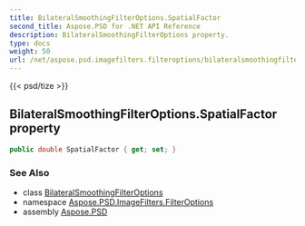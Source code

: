 ```yaml
---
title: BilateralSmoothingFilterOptions.SpatialFactor
second_title: Aspose.PSD for .NET API Reference
description: BilateralSmoothingFilterOptions property. 
type: docs
weight: 50
url: /net/aspose.psd.imagefilters.filteroptions/bilateralsmoothingfilteroptions/spatialfactor/
---
```

{{< psd/tize >}}
## BilateralSmoothingFilterOptions.SpatialFactor property

```csharp
public double SpatialFactor { get; set; }
```

### See Also

* class [BilateralSmoothingFilterOptions](../)
* namespace [Aspose.PSD.ImageFilters.FilterOptions](../../bilateralsmoothingfilteroptions/)
* assembly [Aspose.PSD](../../../)


